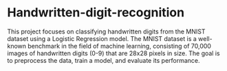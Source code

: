 # Handwritten-digit-recognition
This project focuses on classifying handwritten digits from the MNIST dataset using a Logistic Regression model. The MNIST dataset is a well-known benchmark in the field of machine learning, consisting of 70,000 images of handwritten digits (0-9) that are 28x28 pixels in size. The goal is to preprocess the data, train a model, and evaluate its performance.
